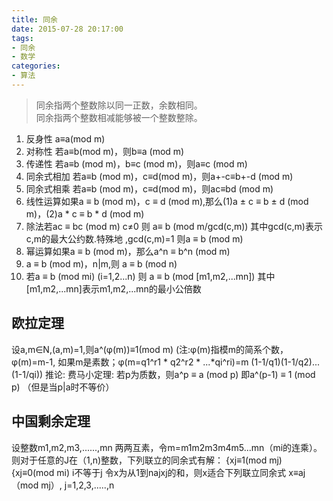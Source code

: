 ```yaml
---
title: 同余
date: 2015-07-28 20:17:00
tags:
- 同余
- 数学
categories:
- 算法
---
```


> 同余指两个整数除以同一正数，余数相同。  
> 同余指两个整数相减能够被一个整数整除。
<!--more-->

1. 反身性 a≡a(mod m)
2. 对称性 若a≡b(mod m)，则b≡a (mod m)
3. 传递性 若a≡b (mod m)，b≡c (mod m)，则a≡c (mod m)
4. 同余式相加 若a≡b (mod m)，c≡d(mod m)，则a+-c≡b+-d (mod m)
5. 同余式相乘 若a≡b (mod m)，c≡d(mod m)，则ac≡bd (mod m)
6. 线性运算如果a ≡ b (mod m)，c ≡ d (mod m),那么(1)a ± c ≡ b ± d (mod m)，(2)a * c ≡ b * d (mod m)
7. 除法若ac ≡ bc (mod m) c≠0 则 a≡ b (mod m/gcd(c,m)) 其中gcd(c,m)表示c,m的最大公约数.特殊地 ,gcd(c,m)=1 则a ≡ b (mod m)
8. 幂运算如果a ≡ b (mod m)，那么a^n ≡ b^n (mod m)
9. a ≡ b (mod m)，n|m,则 a ≡ b (mod n)
10. 若a ≡ b (mod mi) (i=1,2...n) 则 a ≡ b (mod [m1,m2,...mn]) 其中[m1,m2,...mn]表示m1,m2,...mn的最小公倍数

## 欧拉定理
设a,m∈N,(a,m)=1,则a^(φ(m))≡1(mod m)
(注:φ(m)指模m的简系个数， φ(m)=m-1, 如果m是素数；φ(m=q1^r1 * q2^r2 * ...*qi^ri)=m (1-1/q1)(1-1/q2)...(1-1/qi))
推论: 费马小定理: 若p为质数，则a^p ≡ a (mod p) 即a^(p-1) ≡ 1 (mod p)
 （但是当p|a时不等价）  
   
   
 
## 中国剩余定理
设整数m1,m2,m3,......,mn 两两互素，令m=m1m2m3m4m5...mn（mi的连乘）。则对于任意的J在（1,n)整数，下列联立的同余式有解：
{xj≡1(mod mj)
{xj≡0(mod mi) i不等于j
令x为从1到najxj的和，则x适合下列联立同余式
x≡aj（mod mj）, j=1,2,3,.....,n